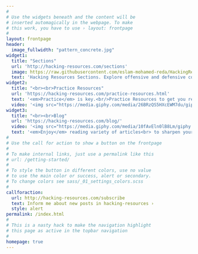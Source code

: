 ```yaml
---
#
# Use the widgets beneath and the content will be
# inserted automagically in the webpage. To make
# this work, you have to use › layout: frontpage
#
layout: frontpage
header:
  image_fullwidth: "pattern_concrete.jpg"
widget1:
  title: "Sections"
  url: 'http://hacking-resources.com/sections'
  image: https://raw.githubusercontent.com/eslam-mohamed-reda/HackingResources/master/assets/img/logo.png
  text: 'Hacking Resources Sections. Explore offensive and defensive content'
widget2:
  title: "<br><br>Practice Resources"
  url: 'https://hacking-resources.com/practice-resources.html'
  text: '<em>Practice</em> is key.<br/>Practice Resources to get you ready for real action.'
  video: '<img src="https://media.giphy.com/media/26BRzQS5HXcEWM7du/giphy.gif" width="302" height="182"/>'
widget3:
  title: "<br><br>Blog"
  url: 'https://hacking-resources.com/blog/'
  video: '<img src="https://media.giphy.com/media/10fAvEln0lB8Lm/giphy.gif" width="302" height="80"/>'
  text: '<em>Enjoy</em> reading variety of articles<br> to sharpen your skills'
#
# Use the call for action to show a button on the frontpage
#
# To make internal links, just use a permalink like this
# url: /getting-started/
#
# To style the button in different colors, use no value
# to use the main color or success, alert or secondary.
# To change colors see sass/_01_settings_colors.scss
#
callforaction:
  url: http://hacking-resources.com/subscribe
  text: Inform me about new posts in hacking-resources ›
  style: alert
permalink: /index.html
#
# This is a nasty hack to make the navigation highlight
# this page as active in the topbar navigation
#
homepage: true
---
```


